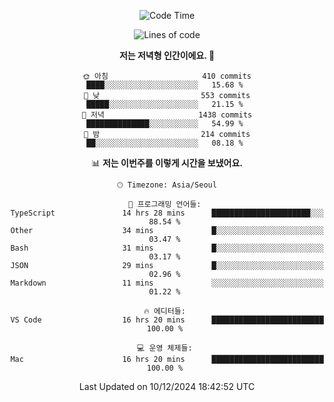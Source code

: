 <div align='center'>
 
<!--START_SECTION:waka-->
![Code Time](http://img.shields.io/badge/Code%20Time-4%2C016%20hrs%2019%20mins-blue)

![Lines of code](https://img.shields.io/badge/%EC%A0%80%EB%8A%94%20%EC%97%AC%ED%83%9C%EA%B9%8C%EC%A7%80%20-1.5%20million%20%EC%A4%84%EC%9D%98%20%EC%BD%94%EB%93%9C%EB%A5%BC%20%EC%9E%91%EC%84%B1%ED%96%88%EC%96%B4%EC%9A%94.-blue)

**저는 저녁형 인간이에요. 🦉** 

```text
🌞 아침                     410 commits         ████░░░░░░░░░░░░░░░░░░░░░   15.68 % 
🌆 낮　                     553 commits         █████░░░░░░░░░░░░░░░░░░░░   21.15 % 
🌃 저녁                     1438 commits        ██████████████░░░░░░░░░░░   54.99 % 
🌙 밤　                     214 commits         ██░░░░░░░░░░░░░░░░░░░░░░░   08.18 % 
```


📊 **저는 이번주를 이렇게 시간을 보냈어요.** 

```text
🕑︎ Timezone: Asia/Seoul

💬 프로그래밍 언어들: 
TypeScript               14 hrs 28 mins      ██████████████████████░░░   88.54 % 
Other                    34 mins             █░░░░░░░░░░░░░░░░░░░░░░░░   03.47 % 
Bash                     31 mins             █░░░░░░░░░░░░░░░░░░░░░░░░   03.17 % 
JSON                     29 mins             █░░░░░░░░░░░░░░░░░░░░░░░░   02.96 % 
Markdown                 11 mins             ░░░░░░░░░░░░░░░░░░░░░░░░░   01.22 % 

🔥 에디터들: 
VS Code                  16 hrs 20 mins      █████████████████████████   100.00 % 

💻 운영 체제들: 
Mac                      16 hrs 20 mins      █████████████████████████   100.00 % 
```


 Last Updated on 10/12/2024 18:42:52 UTC
<!--END_SECTION:waka-->
 </div>
<!---
Emewjin/Emewjin is a ✨ special ✨ repository because its `README.md` (this file) appears on your GitHub profile.
You can click the Preview link to take a look at your changes.
--->
